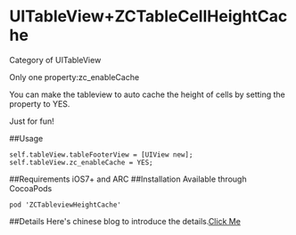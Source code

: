 # UITableView+ZCTableCellHeightCache
Category of UITableView

Only one property:zc_enableCache

You can make the tableview to auto cache the height of cells by setting the property to YES.

Just for fun!

##Usage

```
self.tableView.tableFooterView = [UIView new];
self.tableView.zc_enableCache = YES;
```
##Requirements
iOS7+ and ARC
##Installation
Available through CocoaPods

```
pod 'ZCTableviewHeightCache'
```
##Details
Here's chinese blog to introduce the details.[Click Me](http://www.jianshu.com/p/869efa1d1e58)




